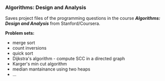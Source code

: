 ### Algorithms: Design and Analysis
Saves project files of the programming questions in the course ***Algorithms: Design and Analysis*** from Stanford/Coursera.

**Problem sets:**
- merge sort
- count inversions
- quick sort
- Dijkstra's algorithm - compute SCC in a directed graph
- Karger's min cut algorithm
- median mantainance using two heaps
- ...
